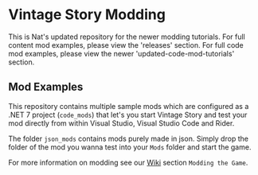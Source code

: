 # Vintage Story Modding

This is Nat's updated repository for the newer modding tutorials.
For full content mod examples, please view the 'releases' section.
For full code mod examples, please view the newer 'updated-code-mod-tutorials' section.

## Mod Examples
This repository contains multiple sample mods which are configured as a .NET 7 project (`code_mods`) that let's you start Vintage Story and test your mod directly from within Visual Studio, Visual Studio Code and Rider.

The folder `json_mods` contains mods purely made in json. Simply drop the folder of the mod you wanna test into your `Mods` folder and start the game.

For more information on modding see our [Wiki](https://wiki.vintagestory.at/index.php/Main_Page) section `Modding the Game`.
